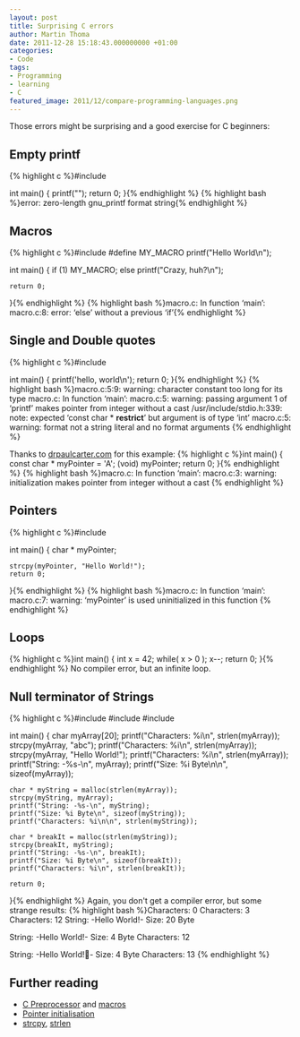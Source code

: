 ```yaml
---
layout: post
title: Surprising C errors
author: Martin Thoma
date: 2011-12-28 15:18:43.000000000 +01:00
categories:
- Code
tags:
- Programming
- learning
- C
featured_image: 2011/12/compare-programming-languages.png
---
```

Those errors might be surprising and a good exercise for C beginners:

<h2>Empty printf</h2>
{% highlight c %}#include <stdio.h>

int main()
{
    printf("");
    return 0;
}{% endhighlight %}
{% highlight bash %}error: zero-length gnu_printf format string{% endhighlight %}

<h2>Macros</h2>
{% highlight c %}#include <stdio.h>
#define MY_MACRO printf("Hello World\n");

int main()
{
    if (1)
        MY_MACRO;
    else
        printf("Crazy, huh?\n");

    return 0;
}{% endhighlight %}
{% highlight bash %}macro.c: In function &lsquo;main&rsquo;:
macro.c:8: error: &lsquo;else&rsquo; without a previous &lsquo;if&rsquo;{% endhighlight %}

<h2>Single and Double quotes</h2>
{% highlight c %}#include <stdio.h>

int main()
{
    printf('hello, world\n');
    return 0;
}{% endhighlight %}
{% highlight bash %}macro.c:5:9: warning: character constant too long for its type
macro.c: In function &lsquo;main&rsquo;:
macro.c:5: warning: passing argument 1 of &lsquo;printf&rsquo; makes pointer from integer without a cast
/usr/include/stdio.h:339: note: expected &lsquo;const char * __restrict__&rsquo; but argument is of type &lsquo;int&rsquo;
macro.c:5: warning: format not a string literal and no format arguments
{% endhighlight %}

Thanks to <a href="http://www.drpaulcarter.com/cs/common-c-errors.php#3.1">drpaulcarter.com</a> for this example:
{% highlight c %}int main()
{
    const char * myPointer = 'A';
    (void) myPointer;
    return 0;
}{% endhighlight %}
{% highlight bash %}macro.c: In function &lsquo;main&rsquo;:
macro.c:3: warning: initialization makes pointer from integer without a cast
{% endhighlight %}

<h2>Pointers</h2>
{% highlight c %}#include <string.h>

int main()
{
    char * myPointer;

    strcpy(myPointer, "Hello World!");
    return 0;
}{% endhighlight %}
{% highlight bash %}macro.c: In function &lsquo;main&rsquo;:
macro.c:7: warning: &lsquo;myPointer&rsquo; is used uninitialized in this function
{% endhighlight %}

<h2>Loops</h2>
{% highlight c %}int main()
{
    int x = 42;
    while( x > 0 );
        x--;
    return 0;
}{% endhighlight %}
No compiler error, but an infinite loop.

<h2>Null terminator of Strings</h2>
{% highlight c %}#include <stdio.h>
#include <stdlib.h>
#include <string.h>

int main()
{
    char myArray[20];
    printf("Characters: %i\n", strlen(myArray));
    strcpy(myArray, "abc");
    printf("Characters: %i\n", strlen(myArray));
    strcpy(myArray, "Hello World!"); 
    printf("Characters: %i\n", strlen(myArray));
    printf("String: -%s-\n", myArray);
    printf("Size: %i Byte\n\n", sizeof(myArray));

    char * myString = malloc(strlen(myArray));
    strcpy(myString, myArray);
    printf("String: -%s-\n", myString);
    printf("Size: %i Byte\n", sizeof(myString));
    printf("Characters: %i\n\n", strlen(myString));

    char * breakIt = malloc(strlen(myString));
    strcpy(breakIt, myString);
    printf("String: -%s-\n", breakIt);
    printf("Size: %i Byte\n", sizeof(breakIt));
    printf("Characters: %i\n", strlen(breakIt));

    return 0;
}{% endhighlight %}
Again, you don't get a compiler error, but some strange results:
{% highlight bash %}Characters: 0
Characters: 3
Characters: 12
String: -Hello World!-
Size: 20 Byte

String: -Hello World!-
Size: 4 Byte
Characters: 12

String: -Hello World!-
Size: 4 Byte
Characters: 13
{% endhighlight %}

<h2>Further reading</h2>
<ul>
  <li><a href="http://en.wikipedia.org/wiki/C_preprocessor">C Preprocessor</a> and <a href="http://en.wikipedia.org/wiki/C_preprocessor#Macro_definition_and_expansion">macros</a></li>
  <li><a href="http://www.drpaulcarter.com/cs/common-c-errors.php#2.8">Pointer initialisation</a></li>
  <li><a href="http://linux.die.net/man/3/strcpy">strcpy</a>, <a href="http://linux.die.net/man/3/strlen">strlen</a></li>
</ul>
